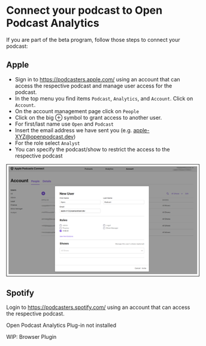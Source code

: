 # Connect your podcast to Open Podcast Analytics

If you are part of the beta program, follow those steps to connect your podcast:

## Apple

- Sign in to https://podcasters.apple.com/ using an account that can access the respective podcast and manage user access for the podcast.
- In the top menu you find items `Podcast`, `Analytics`, and `Account`. Click on `Account`.
- On the account management page click on `People`
- Click on the big ⊕ symbol to grant access to another user.
- For first/last name use `Open` and `Podcast`
- Insert the email address we have sent you (e.g. apple-XYZ@openpodcast.dev)
- For the role select `Analyst`
- You can specify the podcast/show to restrict the access to the respective podcast

<img src="_media/apple1.png"
     alt="Apple form to grant access to user"
     style="padding: 5px; border: 1px solid;" />

## Spotify

Login to https://podcasters.spotify.com/ using an account that can access the respective podcast.

<div id="openpodcast-plugin">Open Podcast Analytics Plug-in not installed</div>

WIP: Browser Plugin